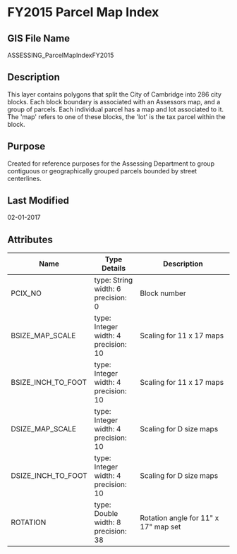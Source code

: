# FY2015 Parcel Map Index
## GIS File Name
ASSESSING_ParcelMapIndexFY2015
## Description
<DIV STYLE="text-align:Left;"><DIV><DIV><P><SPAN>This layer contains polygons that split the City of Cambridge into 286 city blocks. Each block boundary is associated with an Assessors map, and a group of parcels. Each individual parcel has a map and lot associated to it. The 'map' refers to one of these blocks, the 'lot' is the tax parcel within the block. </SPAN></P></DIV></DIV></DIV>

## Purpose
Created for reference purposes for the Assessing Department to group contiguous or geographically grouped parcels bounded by street centerlines.
## Last Modified
02-01-2017
## Attributes
|Name|Type Details|Description|
|----|------------|-----------|
|PCIX_NO|type: String<br/>width: 6<br/>precision: 0|Block number|
|BSIZE_MAP_SCALE|type: Integer<br/>width: 4<br/>precision: 10|Scaling for 11 x 17 maps |
|BSIZE_INCH_TO_FOOT|type: Integer<br/>width: 4<br/>precision: 10|Scaling for 11 x 17 maps |
|DSIZE_MAP_SCALE|type: Integer<br/>width: 4<br/>precision: 10|Scaling for D size maps |
|DSIZE_INCH_TO_FOOT|type: Integer<br/>width: 4<br/>precision: 10|Scaling for D size maps |
|ROTATION|type: Double<br/>width: 8<br/>precision: 38|Rotation angle for 11" x 17" map set |
